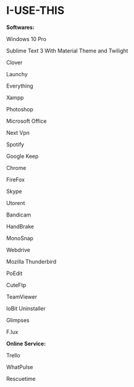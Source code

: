 # I-USE-THIS

<strong>Softwares:</strong>

Windows 10 Pro

Sublime Text 3 With Material Theme and Twilight

Clover

Launchy

Everything

Xampp

Photoshop

Microsoft Office

Next Vpn

Spotify

Google Keep

Chrome

FireFox

Skype

Utorent

Bandicam

HandBrake

MonoSnap

Webdrive

Mozilla Thunderbird

PoEdit

CuteFtp

TeamViewer

IoBit Uninstaller

Glimpses

F.lux

<strong>Online Service:</strong>

Trello

WhatPulse

Rescuetime
